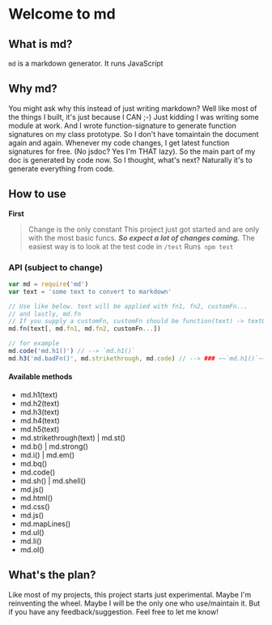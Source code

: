 # Welcome to md

## What is md?

`md` is a markdown generator.
It runs JavaScript

## Why md?

You might ask why this instead of just writing markdown?
Well like most of the things I built, it's just because I CAN ;-)
Just kidding
I was writing some module at work. And I wrote function-signature to generate function signatures on my class prototype. So I don't have tomaintain the document again and again. Whenever my code changes, I get latest function signatures for free. (No jsdoc? Yes I'm THAT lazy).
So the main part of my doc is generated by code now. So I thought, what's next? Naturally it's to generate everything from code.

## How to use

**First**
> Change is the only constant
This project just got started and are only with the most basic funcs.
***So expect a lot of changes coming.***
The easiest way is to look at the test code in `/test`
Run`$ npm test`

### API (subject to change)

```js
var md = require('md')
var text = 'some text to convert to markdown'

// Use like below. text will be applied with fn1, fn2, customFn...
// and lastly, md.fn
// If you supply a customFn, customFn should be function(text) -> textOutput
md.fn(text[, md.fn1, md.fn2, customFn...])

// for example
md.code('md.h1()') // --> `md.h1()`
md.h3('md.badFn()', md.strikethrough, md.code) // --> ### ~~`md.h1()`~~
```

#### Available methods

- md.h1(text)
- md.h2(text)
- md.h3(text)
- md.h4(text)
- md.h5(text)
- md.strikethrough(text) | md.st()
- md.b() | md.strong()
- md.i() | md.em()
- md.bq()
- md.code()
- md.sh() | md.shell()
- md.js()
- md.html()
- md.css()
- md.js()
- md.mapLines()
- md.ul()
- md.li()
- md.ol()

## What's the plan?

Like most of my projects, this project starts just experimental.
Maybe I'm reinventing the wheel.
Maybe I will be the only one who use/maintain it.
But if you have any feedback/suggestion. Feel free to let me know!

